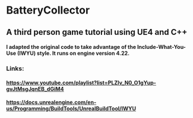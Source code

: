 # BatteryCollector
## A third person game tutorial using UE4 and C++
#### I adapted the original code to take advantage of the Include-What-You-Use (IWYU) style. It runs on engine version 4.22.

### Links:
#### https://www.youtube.com/playlist?list=PLZlv_N0_O1gYup-gvJtMsgJqnEB_dGiM4
#### https://docs.unrealengine.com/en-us/Programming/BuildTools/UnrealBuildTool/IWYU

